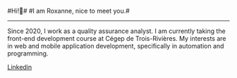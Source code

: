 #Hi!👋#
#I am Roxanne, nice to meet you.#
___

Since 2020, I work as a quality assurance analyst. I am currently taking the front-end development course at Cégep de Trois-Rivières. My interests are in web and mobile application development, specifically in automation and programming.

[Linkedin](https://www.linkedin.com/in/roxanne-perron-97170917b/)



